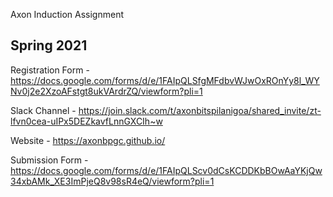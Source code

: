 Axon Induction Assignment

## Spring 2021

Registration Form - https://docs.google.com/forms/d/e/1FAIpQLSfgMFdbvWJwOxROnYy8l_WYNv0j2e2XzoAFstgt8ukVArdrZQ/viewform?pli=1

Slack Channel - https://join.slack.com/t/axonbitspilanigoa/shared_invite/zt-lfvn0cea-uIPx5DEZkavfLnnGXCIh~w

Website - https://axonbpgc.github.io/

Submission Form - https://docs.google.com/forms/d/e/1FAIpQLScv0dCsKCDDKbBOwAaYKjQw34xbAMk_XE3ImPjeQ8v98sR4eQ/viewform?pli=1